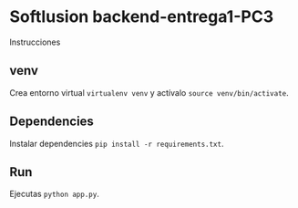 # Softlusion backend-entrega1-PC3

Instrucciones

## venv

Crea entorno virtual `virtualenv venv` y actívalo `source venv/bin/activate`.

## Dependencies

Instalar dependencies `pip install -r requirements.txt`.

## Run

Ejecutas `python app.py`.
